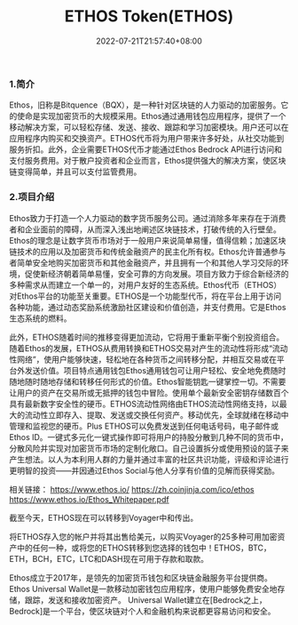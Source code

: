 ﻿---
weight: 
title: "ETHOS Token(ETHOS)"
description: "Ethos，旧称是Bitquence（BQX），是一种针对区块链的人力驱动的加密服务"
date: 2022-07-21T21:57:40+08:00
lastmod: 2022-07-21T16:45:40+08:00
draft: false
authors: ["MineW"]
featuredImage: "ethos-tokenethos.webp"
link: "https://www.investvoyager.com/blog/ethos-crypto-deposits-and-withdrawals-are-now-live/"
tags: ["数字代币","ETHOS Token(ETHOS)"]
categories: ["navigation"]
navigation: ["数字代币"]
lightgallery: true
toc: true
pinned: false
recommend: false
recommend1: false
---
### 1.简介

Ethos，旧称是Bitquence（BQX），是一种针对区块链的人力驱动的加密服务。它的使命是实现加密货币的大规模采用。Ethos通过通用钱包应用程序，提供了一个移动解决方案，可以轻松存储、发送、接收、跟踪和学习加密模块。用户还可以在应用程序内购买和交换资产。ETHOS代币将为用户带来许多好处，从社交功能到服务折扣。此外，企业需要ETHOS代币才能通过Ethos Bedrock API进行访问和支付服务费用。对于散户投资者和企业而言，Ethos提供强大的解决方案，使区块链变得简单，并且可以支付监管费用。



### 2.项目介绍

Ethos致力于打造一个人力驱动的数字货币服务公司。通过消除多年来存在于消费者和企业面前的障碍，从而深入浅出地阐述区块链技术，打破传统的入行壁垒。Ethos的理念是让数字货币市场对于一般用户来说简单易懂，值得信赖；加速区块链技术的应用以及加密货币和传统金融资产的民主化所有权。Ethos允许普通参与者简单安全地购买加密货币和其他金融资产，并且拥有一个和其他人学习交际的环境，促使新经济朝着简单易懂，安全可靠的方向发展。项目方致力于综合新经济的多种需求从而建立一个单一的，对用户友好的生态系统。Ethos代币（ETHOS）对Ethos平台的功能至关重要。ETHOS是一个功能型代币，将在平台上用于访问各种功能，通过动态奖励系统激励社区建设和价值创造，并支付费用。它是Ethos生态系统的燃料。

此外，ETHOS随着时间的推移变得更加流动，它将用于重新平衡个别投资组合。随着Ethos的发展，ETHOS从费用转换和ETHOS交易对产生的流动性将形成“流动性网络”，使用户能够快速，轻松地在各种货币之间转移分配，并相互交易或在平台外发送价值。项目特点通用钱包Ethos通用钱包可让用户轻松、安全地免费随时随地随时随地存储和转移任何形式的价值。Ethos智能钥匙一键掌控一切。不需要让用户的资产在交易所或无抵押的钱包中冒险。使用单个最新安全密钥存储数百个具有最新数字安全性的硬币。ETHOS流动性网络由ETHOS流动性网络支持，以最大的流动性立即存入、提取、发送或交换任何资产。移动优先，全球就绪在移动中管理和监视您的硬币。Plus ETHOS可以免费发送到任何电话号码，电子邮件或Ethos ID。一键式多元化一键式操作即可将用户的持股分散到几种不同的货币中，分散风险并实现对加密货币市场的定制化敞口。自己设置拆分或使用预设的篮子来产生想法。以人为本利用人群的力量并通过丰富的社区共识功能，评级和评论进行更明智的投资——并因通过Ethos Social与他人分享有价值的见解而获得奖励。

相关链接：
https://www.ethos.io/
https://zh.coinjinja.com/ico/ethos
https://www.ethos.io/Ethos_Whitepaper.pdf

截至今天，ETHOS现在可以转移到Voyager中和传出。

将ETHOS存入您的帐户并将其出售给美元，以购买Voyager的25多种可用加密资产中的任何一种，或将您的ETHOS转移到您选择的钱包中！ETHOS，BTC，ETH，BCH，ETC，LTC和DASH现在可用于存款和取款。

Ethos成立于2017年，是领先的加密货币钱包和区块链金融服务平台提供商。Ethos Universal Wallet是一款移动加密钱包应用程序，使用户能够免费安全地存储，跟踪，发送和接收加密资产。 Universal Wallet建立在[Bedrock之上，Bedrock]是一个平台，使区块链对个人和金融机构来说都更容易访问和安全。